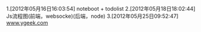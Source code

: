 1.[2012年05月16日16:03:54] noteboot + todolist
2.[2012年05月18日18:02:44] Js流程图(前端，websocke)(后端，node)
3.[2012年05月25日09:52:47] www.ygeek.com

